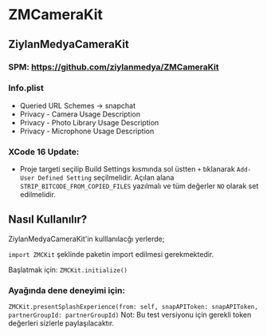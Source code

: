 # ZMCameraKit

## ZiylanMedyaCameraKit

### SPM: https://github.com/ziylanmedya/ZMCameraKit

### Info.plist
  - Queried URL Schemes -> snapchat
  - Privacy - Camera Usage Description
  - Privacy - Photo Library Usage Description
  - Privacy - Microphone Usage Description

### XCode 16 Update:
- Proje targeti seçilip Build Settings kısmında sol üstten `+` tıklanarak `Add-User Defined Setting` seçilmelidir. Açılan alana `STRIP_BITCODE_FROM_COPIED_FILES` yazılmalı ve tüm değerler `NO` olarak set edilmelidir.

## Nasıl Kullanılır?

ZiylanMedyaCameraKit'in kulllanılacğı yerlerde;

`import ZMCKit` şeklinde paketin import edilmesi gerekmektedir.

Başlatmak için: `ZMCKit.initialize()`
### Ayağında dene deneyimi için: 
`ZMCKit.presentSplashExperience(from: self, snapAPIToken: snapAPIToken, partnerGroupId: partnerGroupId)`
Not: Bu test versiyonu için gerekli token değerleri sizlerle paylaşılacaktır.
